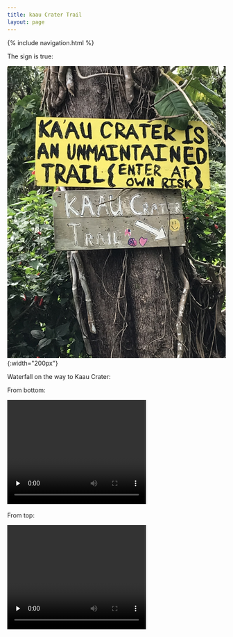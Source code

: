 ```yaml
---
title: kaau Crater Trail
layout: page
---
```



{% include navigation.html %} 

<p></p>

The sign is true:  

![Ka'au Trailhead Sign](../images/trailsign.jpg){:width="200px"}



Waterfall on the way to Kaau Crater:
  
From bottom:<br> 


 <video width="320" height="240" controls="" preload="none">
  <source src="../images/kaaubottom.webm" type="video/webm">

</video>







From top:<br> 


 <video width="320" height="240" controls="" preload="none">
  <source src="../images/kaautop.webm" type="video/webm">

</video>
